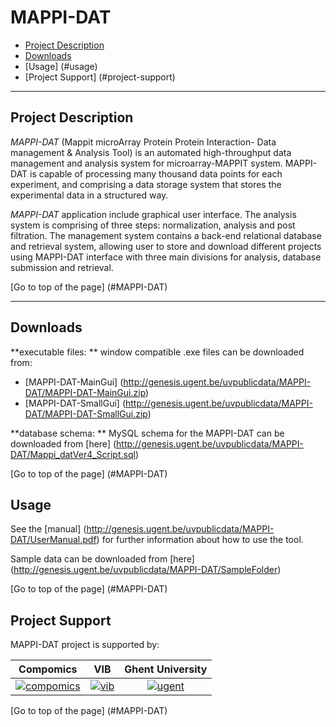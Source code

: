 # MAPPI-DAT

 * [Project Description](#project-description)
 * [Downloads](#downloads)
 * [Usage] (#usage)
 * [Project Support] (#project-support)

----

## Project Description

*MAPPI-DAT* (Mappit microArray Protein Protein Interaction- Data management & Analysis Tool) is an automated high-throughput data management and analysis system for microarray-MAPPIT system. MAPPI-DAT is capable of processing many thousand data points for each experiment, and comprising a data storage system that stores the experimental data in a structured way. 

*MAPPI-DAT* application include graphical user interface. The analysis system is comprising of three steps: normalization, analysis and post filtration. The management system contains a back-end relational database and retrieval system, allowing user to store and download different projects using MAPPI-DAT interface with three main divisions for analysis, database submission and retrieval.

[Go to top of the page] (#MAPPI-DAT)

----

## Downloads
**executable files: **
window compatible .exe files can be downloaded from:
  * [MAPPI-DAT-MainGui]  (http://genesis.ugent.be/uvpublicdata/MAPPI-DAT/MAPPI-DAT-MainGui.zip)
  * [MAPPI-DAT-SmallGui] (http://genesis.ugent.be/uvpublicdata/MAPPI-DAT/MAPPI-DAT-SmallGui.zip)

**database schema: **
MySQL schema for the MAPPI-DAT can be downloaded from [here] (http://genesis.ugent.be/uvpublicdata/MAPPI-DAT/Mappi_datVer4_Script.sql)

[Go to top of the page] (#MAPPI-DAT)

## Usage
See the [manual] (http://genesis.ugent.be/uvpublicdata/MAPPI-DAT/UserManual.pdf) for further information about how to use the tool.

Sample data can be downloaded from [here] (http://genesis.ugent.be/uvpublicdata/MAPPI-DAT/SampleFolder)

[Go to top of the page] (#MAPPI-DAT)

## Project Support

MAPPI-DAT project is supported by:

| Compomics | VIB | Ghent University|
|:--:|:--:|:--:|
| [![compomics](http://genesis.ugent.be/uvpublicdata/image/compomics.png)](http://www.compomics.com) | [![vib](http://genesis.ugent.be/uvpublicdata/image/vib.png)](http://www.vib.be) | [![ugent](http://genesis.ugent.be/uvpublicdata/image/ugent.png)](http://www.ugent.be/en) |

[Go to top of the page] (#MAPPI-DAT)


